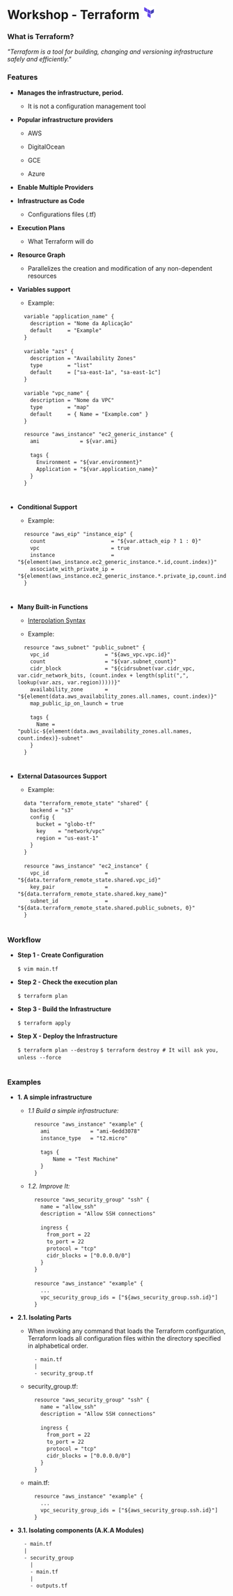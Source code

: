 # Workshop - Terraform <img src="images/terraform-logo.png" width="30px">

### What is Terraform?

  _"Terraform is a tool for building, changing and versioning infrastructure safely and efficiently."_

### Features

  - **Manages the infrastructure, period.**

    - It is not a configuration management tool

  - **Popular infrastructure providers**

    - AWS

    - DigitalOcean

    - GCE

    - Azure

  - **Enable Multiple Providers**

  - **Infrastructure as Code**

    - Configurations files (.tf)

  - **Execution Plans**

    - What Terraform will do

  - **Resource Graph**

    - Parallelizes the creation and modification of any non-dependent resources    

  - **Variables support**

    - Example:

    ```
      variable "application_name" {
        description = "Nome da Aplicação"
        default     = "Example"
      }

      variable "azs" {
        description = "Availability Zones"
        type        = "list"
        default     = ["sa-east-1a", "sa-east-1c"]
      }

      variable "vpc_name" {
        description = "Nome da VPC"
        type        = "map"
        default     = { Name = "Example.com" }
      }
    ```

    ```
      resource "aws_instance" "ec2_generic_instance" {
        ami             = ${var.ami}

        tags {
          Environment = "${var.environment}"
          Application = "${var.application_name}"
        }
      }
    ```  
#

  - **Conditional Support**

    - Example:

    ```
      resource "aws_eip" "instance_eip" {
        count                     = "${var.attach_eip ? 1 : 0}"
        vpc                       = true
        instance                  = "${element(aws_instance.ec2_generic_instance.*.id,count.index)}"
        associate_with_private_ip = "${element(aws_instance.ec2_generic_instance.*.private_ip,count.index)}"
      }
    ```
#

  - **Many Built-in Functions**

    - [Interpolation Syntax](https://www.terraform.io/docs/configuration-0-11/interpolation.html)

    - Example:

    ```
      resource "aws_subnet" "public_subnet" {
        vpc_id                  = "${aws_vpc.vpc.id}"
        count                   = "${var.subnet_count}"
        cidr_block              = "${cidrsubnet(var.cidr_vpc, var.cidr_network_bits, (count.index + length(split(",", lookup(var.azs, var.region)))))}"
        availability_zone       = "${element(data.aws_availability_zones.all.names, count.index)}"
        map_public_ip_on_launch = true

        tags {
          Name = "public-${element(data.aws_availability_zones.all.names, count.index)}-subnet"
        }
      }
    ```
#

  - **External Datasources Support**

    - Example:

    ```
      data "terraform_remote_state" "shared" {
        backend = "s3"
        config {
          bucket = "globo-tf"
          key    = "network/vpc"
          region = "us-east-1"
        }
      }

      resource "aws_instance" "ec2_instance" {
        vpc_id                  = "${data.terraform_remote_state.shared.vpc_id}"
        key_pair                = "${data.terraform_remote_state.shared.key_name}"
        subnet_id               = "${data.terraform_remote_state.shared.public_subnets, 0}"
      }
    ```

#

### Workflow

  - **Step 1 - Create Configuration**

    `$ vim main.tf`

  - **Step 2 - Check the execution plan**

    `$ terraform plan`

  - **Step 3 - Build the Infrastructure**

    `$ terraform apply`

  - **Step X - Deploy the Infrastructure**

    `$ terraform plan --destroy`
    `$ terraform destroy # It will ask you, unless --force`

#

### Examples

  - **1. A simple infrastructure**

    - _1.1 Build a simple infrastructure:_

      ```
        resource "aws_instance" "example" {
          ami             = "ami-6edd3078"
          instance_type   = "t2.micro"

          tags {
              Name = "Test Machine"
          }
        }
      ```

    - _1.2. Improve It:_

      ```
        resource "aws_security_group" "ssh" {
          name = "allow_ssh"
          description = "Allow SSH connections"

          ingress {
            from_port = 22
            to_port = 22
            protocol = "tcp"
            cidr_blocks = ["0.0.0.0/0"]
          }
        }

        resource "aws_instance" "example" {
          ...
          vpc_security_group_ids = ["${aws_security_group.ssh.id}"]
        }
      ```

  - **2.1. Isolating Parts**

    - When invoking any command that loads the Terraform configuration, Terraform loads all configuration files within the directory specified in alphabetical order.

      ```
        - main.tf
        |
        - security_group.tf
      ```    

    - security_group.tf:

      ```
        resource "aws_security_group" "ssh" {
          name = "allow_ssh"
          description = "Allow SSH connections"

          ingress {
            from_port = 22
            to_port = 22
            protocol = "tcp"
            cidr_blocks = ["0.0.0.0/0"]
          }
        }
      ```

    - main.tf:

      ```
        resource "aws_instance" "example" {
          ...
          vpc_security_group_ids = ["${aws_security_group.ssh.id}"]
        }
      ```  

  - **3.1. Isolating components (A.K.A Modules)**

      ```
        - main.tf
        |
        - security_group
          |
          - main.tf
          |
          - outputs.tf
      ```      
